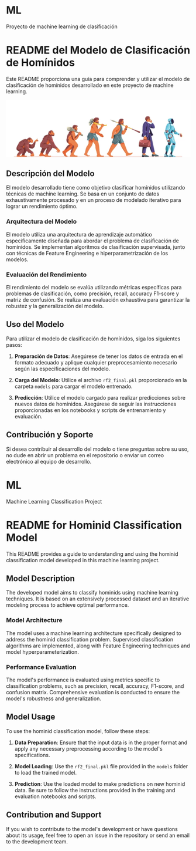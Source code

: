 # ML
Proyecto de machine learning de clasificación

# README del Modelo de Clasificación de Homínidos

Este README proporciona una guía para comprender y utilizar el modelo de clasificación de homínidos desarrollado en este proyecto de machine learning.

![Texto alternativo](./img/Captura%20de%20pantalla%202024-04-25%20003524.png)

## Descripción del Modelo

El modelo desarrollado tiene como objetivo clasificar homínidos utilizando técnicas de machine learning. Se basa en un conjunto de datos exhaustivamente procesado y en un proceso de modelado iterativo para lograr un rendimiento óptimo.

### Arquitectura del Modelo

El modelo utiliza una arquitectura de aprendizaje automático específicamente diseñada para abordar el problema de clasificación de homínidos. Se implementan algoritmos de clasificación supervisada, junto con técnicas de Feature Engineering e hiperparametrización de los modelos.

### Evaluación del Rendimiento

El rendimiento del modelo se evalúa utilizando métricas específicas para problemas de clasificación, como precisión, recall, accuracy F1-score y matriz de confusión. Se realiza una evaluación exhaustiva para garantizar la robustez y la generalización del modelo.

## Uso del Modelo

Para utilizar el modelo de clasificación de homínidos, siga los siguientes pasos:

1. **Preparación de Datos**: Asegúrese de tener los datos de entrada en el formato adecuado y aplique cualquier preprocesamiento necesario según las especificaciones del modelo.

2. **Carga del Modelo**: Utilice el archivo `rf2_final.pkl` proporcionado en la carpeta `models` para cargar el modelo entrenado.

3. **Predicción**: Utilice el modelo cargado para realizar predicciones sobre nuevos datos de homínidos. Asegúrese de seguir las instrucciones proporcionadas en los notebooks y scripts de entrenamiento y evaluación.


## Contribución y Soporte

Si desea contribuir al desarrollo del modelo o tiene preguntas sobre su uso, no dude en abrir un problema en el repositorio o enviar un correo electrónico al equipo de desarrollo.

# ML
Machine Learning Classification Project

# README for Hominid Classification Model

This README provides a guide to understanding and using the hominid classification model developed in this machine learning project.

## Model Description

The developed model aims to classify hominids using machine learning techniques. It is based on an extensively processed dataset and an iterative modeling process to achieve optimal performance.

### Model Architecture

The model uses a machine learning architecture specifically designed to address the hominid classification problem. Supervised classification algorithms are implemented, along with Feature Engineering techniques and model hyperparameterization.

### Performance Evaluation

The model's performance is evaluated using metrics specific to classification problems, such as precision, recall, accuracy, F1-score, and confusion matrix. Comprehensive evaluation is conducted to ensure the model's robustness and generalization.

## Model Usage

To use the hominid classification model, follow these steps:

1. **Data Preparation**: Ensure that the input data is in the proper format and apply any necessary preprocessing according to the model's specifications.

2. **Model Loading**: Use the `rf2_final.pkl` file provided in the `models` folder to load the trained model.

3. **Prediction**: Use the loaded model to make predictions on new hominid data. Be sure to follow the instructions provided in the training and evaluation notebooks and scripts.

## Contribution and Support

If you wish to contribute to the model's development or have questions about its usage, feel free to open an issue in the repository or send an email to the development team.

